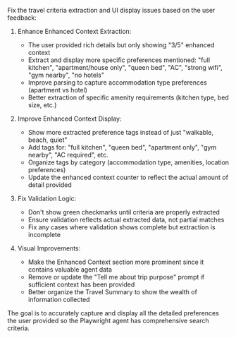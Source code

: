 Fix the travel criteria extraction and UI display issues based on the user feedback:

1. Enhance Enhanced Context Extraction:
   - The user provided rich details but only showing "3/5" enhanced context
   - Extract and display more specific preferences mentioned: "full kitchen", "apartment/house only", "queen bed", "AC", "strong wifi", "gym nearby", "no hotels"
   - Improve parsing to capture accommodation type preferences (apartment vs hotel)
   - Better extraction of specific amenity requirements (kitchen type, bed size, etc.)

2. Improve Enhanced Context Display:
   - Show more extracted preference tags instead of just "walkable, beach, quiet"
   - Add tags for: "full kitchen", "queen bed", "apartment only", "gym nearby", "AC required", etc.
   - Organize tags by category (accommodation type, amenities, location preferences)
   - Update the enhanced context counter to reflect the actual amount of detail provided

3. Fix Validation Logic:
   - Don't show green checkmarks until criteria are properly extracted
   - Ensure validation reflects actual extracted data, not partial matches
   - Fix any cases where validation shows complete but extraction is incomplete

4. Visual Improvements:
   - Make the Enhanced Context section more prominent since it contains valuable agent data
   - Remove or update the "Tell me about trip purpose" prompt if sufficient context has been provided
   - Better organize the Travel Summary to show the wealth of information collected

The goal is to accurately capture and display all the detailed preferences the user provided so the Playwright agent has comprehensive search criteria.